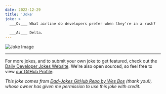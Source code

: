 ```yaml
---
date: 2022-12-29
title: 'Joke'
joke: >
  ___Q:___ What airline do developers prefer when they're in a rush?
  
  ___A:___ Delta.
---
```



![Joke Image](https://private.xtrp.io/projects/DailyDeveloperJokes/public_image_server/images/5e1258dec9298.png)

---

For more jokes, and to submit your own joke to get featured, check out the [Daily Developer Jokes Website](https://dailydeveloperjokes.github.io/). We're also open sourced, so feel free to view [our GitHub Profile](https://github.com/dailydeveloperjokes).


_This joke comes from [Dad-Jokes GitHub Repo by Wes Bos](https://github.com/wesbos/dad-jokes) (thank you!), whose owner has given me permission to use this joke with credit._

<!--
Joke text:
**Q:** What airline do developers prefer when they're in a rush?

**A:** Delta.
 -->


